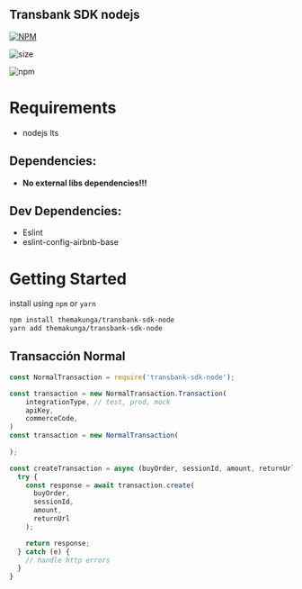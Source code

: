 Transbank SDK nodejs
---
[![NPM](https://nodei.co/npm/transbank-sdk-node.png)](https://nodei.co/npm/transbank-sdk-node/)

![size](https://img.shields.io/github/languages/code-size/themakunga/transbank-sdk-node)

![npm](https://img.shields.io/npm/dw/transbank-sdk-node)


# Requirements

- nodejs lts

## Dependencies:

- **No external libs dependencies!!!**

## Dev Dependencies:

- Eslint
- eslint-config-airbnb-base

# Getting Started

install using `npm` or `yarn`

```bash
npm install themakunga/transbank-sdk-node
yarn add themakunga/transbank-sdk-node
```

## Transacción Normal

```javascript
const NormalTransaction = require('transbank-sdk-node');

const transaction = new NormalTransaction.Transaction(
    integrationType, // test, prod, mock
    apiKey,
    commerceCode,
)
const transaction = new NormalTransaction(
  
);

const createTransaction = async (buyOrder, sessionId, amount, returnUrl) => {
  try {
    const response = await transaction.create(
      buyOrder,
      sessionId,
      amount,
      returnUrl
    );

    return response;
  } catch (e) {
    // handle http errors
  }
}
```
